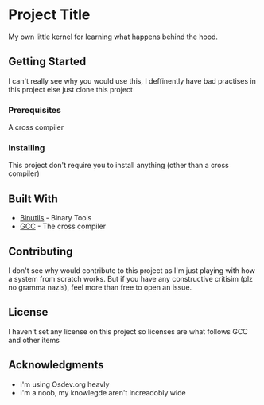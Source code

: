 # Project Title

My own little kernel for learning what happens behind the hood.

## Getting Started

I can't really see why you would use this, I deffinently have bad practises in this project
else just clone this project

### Prerequisites

A cross compiler

### Installing

This project don't require you to install anything (other than a cross compiler)

## Built With

* [Binutils](https://www.gnu.org/software/binutils/) - Binary Tools
* [GCC](https://www.gnu.org/software/gcc/) - The cross compiler

## Contributing

I don't see why would contribute to this project as I'm just playing with how a system from scratch works.
But if you have any constructive critisim (plz no gramma nazis), feel more than free to open an issue.

## License

I haven't set any license on this project so licenses are what follows GCC and other items

## Acknowledgments

* I'm using Osdev.org heavly
* I'm a noob, my knowlegde aren't increadobly wide 


